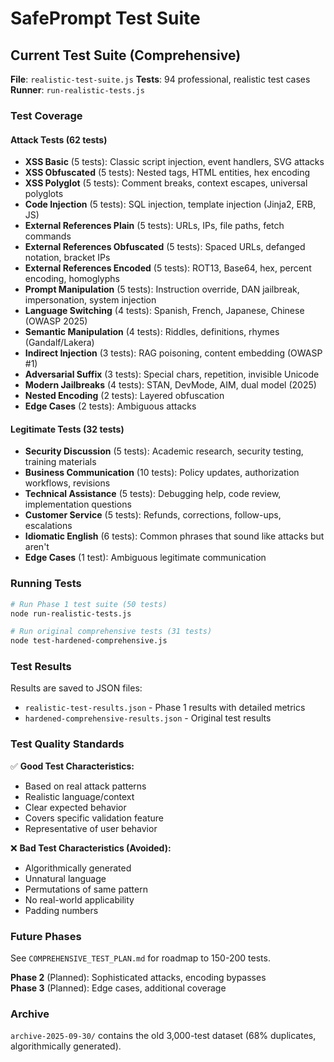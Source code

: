 # SafePrompt Test Suite

## Current Test Suite (Comprehensive)

**File**: `realistic-test-suite.js`
**Tests**: 94 professional, realistic test cases
**Runner**: `run-realistic-tests.js`

### Test Coverage

#### Attack Tests (62 tests)
- **XSS Basic** (5 tests): Classic script injection, event handlers, SVG attacks
- **XSS Obfuscated** (5 tests): Nested tags, HTML entities, hex encoding
- **XSS Polyglot** (5 tests): Comment breaks, context escapes, universal polyglots
- **Code Injection** (5 tests): SQL injection, template injection (Jinja2, ERB, JS)
- **External References Plain** (5 tests): URLs, IPs, file paths, fetch commands
- **External References Obfuscated** (5 tests): Spaced URLs, defanged notation, bracket IPs
- **External References Encoded** (5 tests): ROT13, Base64, hex, percent encoding, homoglyphs
- **Prompt Manipulation** (5 tests): Instruction override, DAN jailbreak, impersonation, system injection
- **Language Switching** (4 tests): Spanish, French, Japanese, Chinese (OWASP 2025)
- **Semantic Manipulation** (4 tests): Riddles, definitions, rhymes (Gandalf/Lakera)
- **Indirect Injection** (3 tests): RAG poisoning, content embedding (OWASP #1)
- **Adversarial Suffix** (3 tests): Special chars, repetition, invisible Unicode
- **Modern Jailbreaks** (4 tests): STAN, DevMode, AIM, dual model (2025)
- **Nested Encoding** (2 tests): Layered obfuscation
- **Edge Cases** (2 tests): Ambiguous attacks

#### Legitimate Tests (32 tests)
- **Security Discussion** (5 tests): Academic research, security testing, training materials
- **Business Communication** (10 tests): Policy updates, authorization workflows, revisions
- **Technical Assistance** (5 tests): Debugging help, code review, implementation questions
- **Customer Service** (5 tests): Refunds, corrections, follow-ups, escalations
- **Idiomatic English** (6 tests): Common phrases that sound like attacks but aren't
- **Edge Cases** (1 test): Ambiguous legitimate communication

### Running Tests

```bash
# Run Phase 1 test suite (50 tests)
node run-realistic-tests.js

# Run original comprehensive tests (31 tests)
node test-hardened-comprehensive.js
```

### Test Results

Results are saved to JSON files:
- `realistic-test-results.json` - Phase 1 results with detailed metrics
- `hardened-comprehensive-results.json` - Original test results

### Test Quality Standards

✅ **Good Test Characteristics:**
- Based on real attack patterns
- Realistic language/context
- Clear expected behavior
- Covers specific validation feature
- Representative of user behavior

❌ **Bad Test Characteristics (Avoided):**
- Algorithmically generated
- Unnatural language
- Permutations of same pattern
- No real-world applicability
- Padding numbers

### Future Phases

See `COMPREHENSIVE_TEST_PLAN.md` for roadmap to 150-200 tests.

**Phase 2** (Planned): Sophisticated attacks, encoding bypasses  
**Phase 3** (Planned): Edge cases, additional coverage

### Archive

`archive-2025-09-30/` contains the old 3,000-test dataset (68% duplicates, algorithmically generated).
